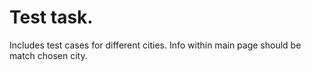 # Test task.
Includes test cases for different cities. Info within main page should be match chosen city.